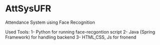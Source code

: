 # AttSysUFR
Attendance System using Face Recognition

Used Tools:
1- Python for running face-recgontion script
2- Java (Spring Framework) for handling backend 
3- HTML,CSS, Js for fronend
